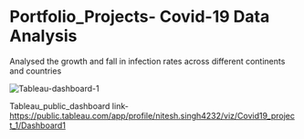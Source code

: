 # Portfolio_Projects- Covid-19 Data Analysis
Analysed the growth and fall in infection rates across different continents and countries 

![Tableau-dashboard-1](https://user-images.githubusercontent.com/102607494/174840938-74ed8907-67bf-4a6f-9d06-9ba3a4644099.png)

Tableau_public_dashboard link- https://public.tableau.com/app/profile/nitesh.singh4232/viz/Covid19_project_1/Dashboard1

